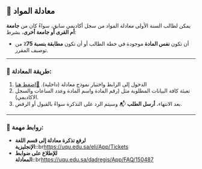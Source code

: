 ## 🔁 معادلة المواد

يمكن لطالب السنة الأولى معادلة المواد من سجل أكاديمي سابق، سواءً كان من **جامعة أم القرى أو جامعة أخرى**، بشرط:

- أن تكون **نفس المادة** موجودة في خطة الطالب أو أن تكون **مطابقة بنسبة 75٪؜** من توصيف المقرر.

---

### 📝 طريقة المعادلة:

1. الدخول إلى الرابط واختيار نموذج معادلة (داخلية). [🔗اضغط هنا](https://uqu.edu.sa/dadregis/8705)
2. تعبئة كافة البيانات المطلوبة مثل (رقم المادة واسم المادة وعدد الساعات والسجل الاكاديمي).
3. بعد الانتهاء، **أرسل الطلب** 📬 وسيتم الرد على التذكرة سواءً بالقبول أو الرفض.

---

### 📌 روابط مهمة:

- **لرفع تذكرة معادلة إلى قسم اللغة الإنجليزية:**:br<https://uqu.edu.sa/eli/App/Tickets>
- **للإطلاع على ضوابط المعادلة:**:br<https://uqu.edu.sa/dadregis/App/FAQ/150487>
